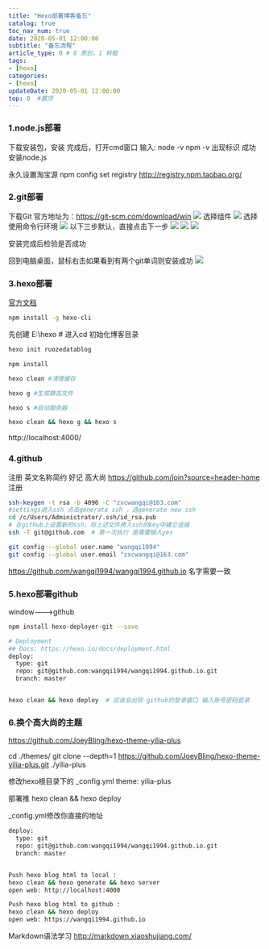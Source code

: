 ```yaml
---
title: "Hexo部署博客备忘"
catalog: true
toc_nav_num: true
date: 2020-05-01 12:00:00
subtitle: "备忘流程"
article_type: 0 # 0 原创，1 转载
tags:
- [hexo]
categories:
- [hexo]
updateDate: 2020-05-01 12:00:00
top: 0  #置顶
---
```




### 1.node.js部署
下载安装包，安装
完成后，打开cmd窗口  输入:
node -v
npm -v
出现标识 成功安装node.js

永久设置淘宝源
npm config set registry http://registry.npm.taobao.org/

### 2.git部署
下载Git  官方地址为：https://git-scm.com/download/win
![](https://i.loli.net/2020/06/11/aBHkWJP2QnfisDw.png)
选择组件
![](https://i.loli.net/2020/06/11/vfuXLnN291Fbij7.png)
选择使用命令行环境
![](https://i.loli.net/2020/06/11/EmYgBPnfqQ3JOV8.png)
以下三步默认，直接点击下一步
![](https://i.loli.net/2020/06/11/Z4NPR8JcBvbpfX9.png)   ![](https://i.loli.net/2020/06/11/3aHw8Qusbg54Dnm.png)   ![](https://i.loli.net/2020/06/11/cYoKQzDA2ftM9p5.png)

安装完成后检验是否成功

回到电脑桌面，鼠标右击如果看到有两个git单词则安装成功
![](https://i.loli.net/2020/06/11/GYkia9wdSJjmzTN.png)

### 3.hexo部署
[官方文档](https://hexo.io/zh-cn/docs/)
```bash
npm install -g hexo-cli
```
先创建 E:\hexo #
进入cd 
初始化博客目录
```bash
hexo init ruozedatablog

npm install

hexo clean #清理缓存

hexo g #生成静态文件

hexo s #启动服务器

hexo clean && hexo g && hexo s
```
http://localhost:4000/

### 4.github
注册 英文名称简约 好记 高大尚
https://github.com/join?source=header-home  注册 
```bash
ssh-keygen -t rsa -b 4096 -C "zxcwangqi@163.com"
#settings进入ssh 点击generate ssh ，选generate new ssh 
cd /c/Users/Administrator/.ssh/id_rsa.pub
# 在github上设置新的ssh，将上述文件拷入ssh的key中建立连接
ssh -T git@github.com  # 第一次执行 是需要输入yes

git config --global user.name "wangqi1994"
git config --global user.email "zxcwangqi@163.com"
```

https://github.com/wangqi1994/wangqi1994.github.io
名字需要一致

### 5.hexo部署github
window--->github
```bash
npm install hexo-deployer-git --save

# Deployment
## Docs: https://hexo.io/docs/deployment.html
deploy:
  type: git
  repo: git@github.com:wangqi1994/wangqi1994.github.io.git
  branch: master


hexo clean && hexo deploy  # 应该会出现 github的登录窗口 输入账号密码登录
```

### 6.换个高大尚的主题
https://github.com/JoeyBling/hexo-theme-yilia-plus


cd ./themes/
git clone --depth=1 https://github.com/JoeyBling/hexo-theme-yilia-plus.git ./yilia-plus


修改hexo根目录下的 _config.yml 
theme: yilia-plus

部署推
hexo clean && hexo deploy

_config.yml修改你直接的地址
```bash
deploy:
  type: git
  repo: git@github.com:wangqi1994/wangqi1994.github.io.git
  branch: master


Push hexo blog html to local :
hexo clean && hexo generate && hexo server
open web: http://localhost:4000

Push hexo blog html to github :
hexo clean && hexo deploy
open web: https://wangqi1994.github.io
```

Markdown语法学习
http://markdown.xiaoshujiang.com/